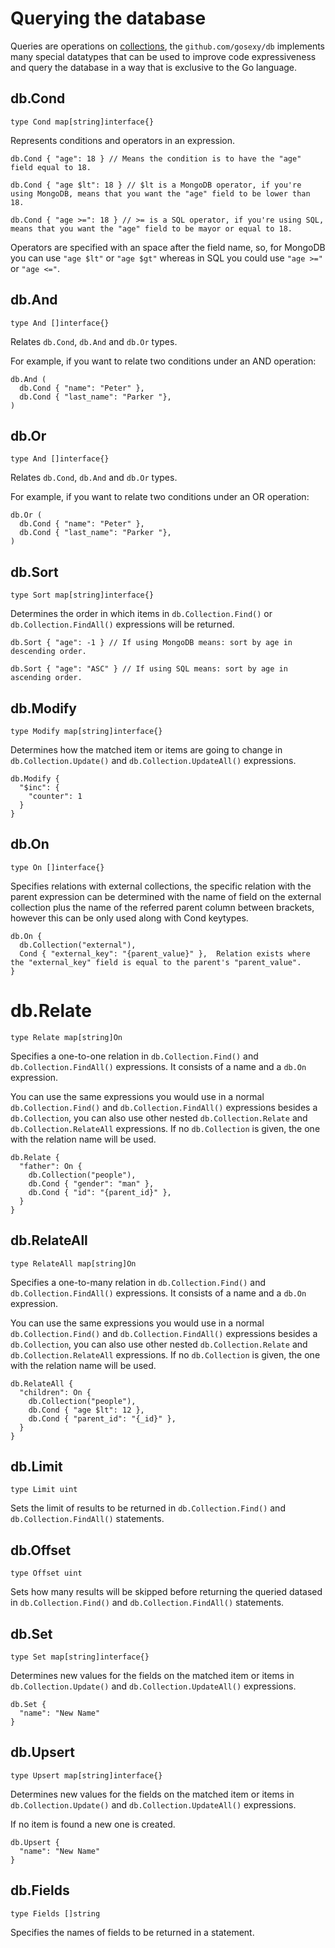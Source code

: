 # Querying the database

Queries are operations on [collections](/db/collection), the ``github.com/gosexy/db`` implements
many special datatypes that can be used to improve code expressiveness and query the database in a
way that is exclusive to the Go language.

## db.Cond

    type Cond map[string]interface{}

Represents conditions and operators in an expression.

    db.Cond { "age": 18 } // Means the condition is to have the "age" field equal to 18.

    db.Cond { "age $lt": 18 } // $lt is a MongoDB operator, if you're using MongoDB, means that you want the "age" field to be lower than 18.

    db.Cond { "age >=": 18 } // >= is a SQL operator, if you're using SQL, means that you want the "age" field to be mayor or equal to 18.

Operators are specified with an space after the field name, so, for MongoDB you can use ``"age $lt"`` or ``"age $gt"`` whereas in SQL you could use
``"age >="`` or ``"age <="``.

## db.And

    type And []interface{}

Relates ``db.Cond``, ``db.And`` and ``db.Or`` types.

For example, if you want to relate two conditions under an AND operation:

    db.And (
      db.Cond { "name": "Peter" },
      db.Cond { "last_name": "Parker "},
    )

## db.Or

    type And []interface{}

Relates ``db.Cond``, ``db.And`` and ``db.Or`` types.

For example, if you want to relate two conditions under an OR operation:

    db.Or (
      db.Cond { "name": "Peter" },
      db.Cond { "last_name": "Parker "},
    )

## db.Sort

    type Sort map[string]interface{}

Determines the order in which items in ``db.Collection.Find()`` or ``db.Collection.FindAll()`` expressions will be returned.

    db.Sort { "age": -1 } // If using MongoDB means: sort by age in descending order.

    db.Sort { "age": "ASC" } // If using SQL means: sort by age in ascending order.

## db.Modify

    type Modify map[string]interface{}

Determines how the matched item or items are going to change in ``db.Collection.Update()`` and ``db.Collection.UpdateAll()`` expressions.

    db.Modify {
      "$inc": {
        "counter": 1
      }
    }


## db.On

    type On []interface{}

Specifies relations with external collections, the specific relation with the parent expression can be determined with
the name of field on the external collection plus the name of the referred parent column between brackets, however this can be only
used along with Cond keytypes.

    db.On {
      db.Collection("external"),
      Cond { "external_key": "{parent_value}" },  Relation exists where the "external_key" field is equal to the parent's "parent_value".
    }

# db.Relate

    type Relate map[string]On

Specifies a one-to-one relation in ``db.Collection.Find()`` and ``db.Collection.FindAll()`` expressions. It consists of a name and a ``db.On`` expression.

You can use the same expressions you would use in a normal ``db.Collection.Find()`` and ``db.Collection.FindAll()`` expressions besides a ``db.Collection``,
you can also use other nested ``db.Collection.Relate`` and ``db.Collection.RelateAll`` expressions. If no ``db.Collection`` is given, the one with the
relation name will be used.

    db.Relate {
      "father": On {
        db.Collection("people"),
        db.Cond { "gender": "man" },
        db.Cond { "id": "{parent_id}" },
      }
    }

## db.RelateAll

    type RelateAll map[string]On

Specifies a one-to-many relation in ``db.Collection.Find()`` and ``db.Collection.FindAll()`` expressions. It consists of a name and a ``db.On`` expression.

You can use the same expressions you would use in a normal ``db.Collection.Find()`` and ``db.Collection.FindAll()`` expressions besides a ``db.Collection``,
you can also use other nested ``db.Collection.Relate`` and ``db.Collection.RelateAll`` expressions. If no ``db.Collection`` is given, the one with the
relation name will be used.

    db.RelateAll {
      "children": On {
        db.Collection("people"),
        db.Cond { "age $lt": 12 },
        db.Cond { "parent_id": "{_id}" },
      }
    }

## db.Limit

    type Limit uint

Sets the limit of results to be returned in ``db.Collection.Find()`` and ``db.Collection.FindAll()`` statements.

## db.Offset

    type Offset uint

Sets how many results will be skipped before returning the queried datased in ``db.Collection.Find()`` and ``db.Collection.FindAll()`` statements.

## db.Set

    type Set map[string]interface{}

Determines new values for the fields on the matched item or items in ``db.Collection.Update()`` and ``db.Collection.UpdateAll()`` expressions.

    db.Set {
      "name": "New Name"
    }

## db.Upsert

    type Upsert map[string]interface{}

Determines new values for the fields on the matched item or items in ``db.Collection.Update()`` and ``db.Collection.UpdateAll()`` expressions.

If no item is found a new one is created.

    db.Upsert {
      "name": "New Name"
    }

## db.Fields
    type Fields []string

Specifies the names of fields to be returned in a statement.
